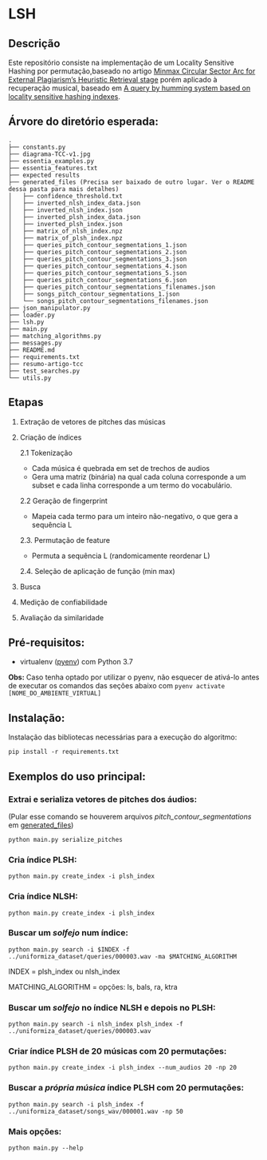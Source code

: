 # LSH

## Descrição

Este repositório consiste na implementação de um Locality Sensitive Hashing por permutação,baseado no artigo [Minmax Circular Sector Arc for External Plagiarism’s Heuristic Retrieval stage](https://www.sciencedirect.com/science/article/abs/pii/S0950705117303696) porém aplicado à recuperação musical, baseado em [A query by humming system based on locality sensitive hashing indexes](https://www.researchgate.net/publication/256994076_A_query_by_humming_system_based_on_locality_sensitive_hashing_indexes).


## Árvore do diretório esperada:
```
.
├── constants.py
├── diagrama-TCC-v1.jpg
├── essentia_examples.py
├── essentia_features.txt
├── expected results
├── generated_files (Precisa ser baixado de outro lugar. Ver o README dessa pasta para mais detalhes)
│   ├── confidence_threshold.txt
│   ├── inverted_nlsh_index_data.json
│   ├── inverted_nlsh_index.json
│   ├── inverted_plsh_index_data.json
│   ├── inverted_plsh_index.json
│   ├── matrix_of_nlsh_index.npz
│   ├── matrix_of_plsh_index.npz
│   ├── queries_pitch_contour_segmentations_1.json
│   ├── queries_pitch_contour_segmentations_2.json
│   ├── queries_pitch_contour_segmentations_3.json
│   ├── queries_pitch_contour_segmentations_4.json
│   ├── queries_pitch_contour_segmentations_5.json
│   ├── queries_pitch_contour_segmentations_6.json
│   ├── queries_pitch_contour_segmentations_filenames.json
│   ├── songs_pitch_contour_segmentations_1.json
│   └── songs_pitch_contour_segmentations_filenames.json
├── json_manipulator.py
├── loader.py
├── lsh.py
├── main.py
├── matching_algorithms.py
├── messages.py
├── README.md
├── requirements.txt
├── resumo-artigo-tcc
├── test_searches.py
└── utils.py

```

## Etapas
1. Extração de vetores de pitches das músicas
2. Criação de índices
    
    2.1 Tokenização
      - Cada música é quebrada em set de trechos de audios
      - Gera uma matriz (binária) na qual cada coluna corresponde a um subset e cada linha corresponde a um termo do vocabulário.
      
    2.2 Geração de fingerprint
      - Mapeia cada termo para um inteiro não-negativo, o que gera a sequência L
      
    2.3. Permutação de feature
      - Permuta a sequência L (randomicamente reordenar L)
      
    2.4. Seleção de aplicação de função (min max)
3. Busca
4. Medição de confiabilidade
5. Avaliação da similaridade


## Pré-requisitos:
   - virtualenv ([pyenv](https://github.com/pyenv/pyenv)) com Python 3.7


**Obs:** Caso tenha optado por utilizar o pyenv, não esquecer de ativá-lo antes
de executar os comandos das seções abaixo com `pyenv activate [NOME_DO_AMBIENTE_VIRTUAL]`

## Instalação:

Instalação das bibliotecas necessárias para a execução do algoritmo:

    pip install -r requirements.txt

## Exemplos do uso principal:

### Extrai e serializa vetores de pitches dos áudios:
(Pular esse comando se houverem arquivos *pitch_contour_segmentations* em [generated_files](./generated_files))

    python main.py serialize_pitches

### Cria índice PLSH:
    python main.py create_index -i plsh_index

### Cria índice NLSH:
    python main.py create_index -i plsh_index

### Buscar um ***solfejo*** num índice:
    python main.py search -i $INDEX -f ../uniformiza_dataset/queries/000003.wav -ma $MATCHING_ALGORITHM

   INDEX = plsh_index ou nlsh_index
   
   MATCHING_ALGORITHM = opções: ls, bals, ra, ktra

### Buscar um ***solfejo*** no índice NLSH e depois no PLSH:
    python main.py search -i nlsh_index plsh_index -f ../uniformiza_dataset/queries/000003.wav

### Criar índice PLSH de 20 músicas com 20 permutações:
    python main.py create_index -i plsh_index --num_audios 20 -np 20

### Buscar a ***própria música*** índice PLSH com 20 permutações:
    python main.py search -i plsh_index -f ../uniformiza_dataset/songs_wav/000001.wav -np 50

### Mais opções:
    python main.py --help

